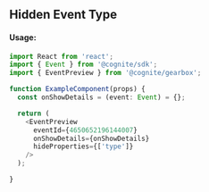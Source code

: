 ## Hidden Event Type 

<!-- STORY -->

#### Usage:

```typescript jsx
import React from 'react';
import { Event } from '@cognite/sdk';
import { EventPreview } from '@cognite/gearbox';

function ExampleComponent(props) {
  const onShowDetails = (event: Event) = {};

  return (
    <EventPreview 
      eventId={4650652196144007}
      onShowDetails={onShowDetails}
      hideProperties={['type']}
    />
  );

}
```
